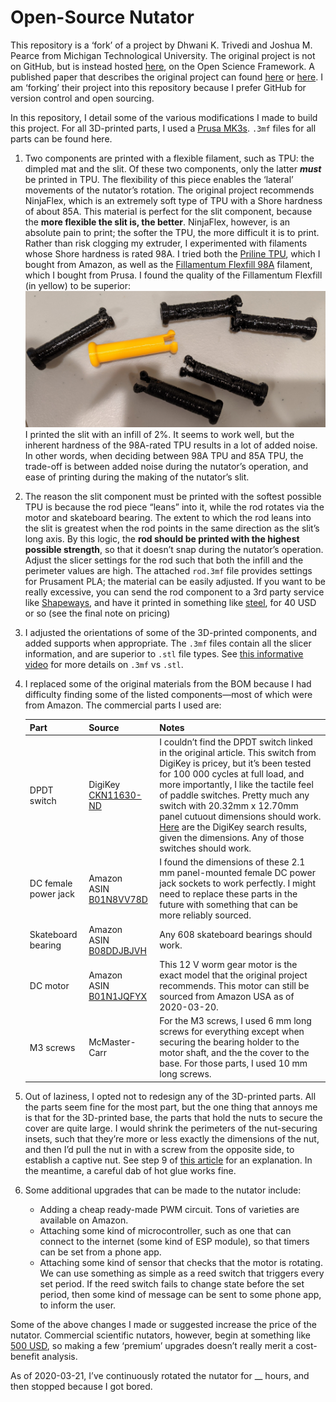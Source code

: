 # Open-Source Nutator

This repository is a ‘fork’ of a project by Dhwani K. Trivedi and Joshua M. Pearce from Michigan Technological University. The original project is not on GitHub, but is instead hosted [here](https://osf.io/bqysc/), on the Open Science Framework. A published paper that describes the original project can found [here](https://www.academia.edu/34589801/Open_Source_3_D_Printed_Nutating_Mixer) or [here](docs/trivedi_pearce_2017.pdf). I am ‘forking’ their project into this repository because I prefer GitHub for version control and open sourcing. 

In this repository, I detail some of the various modifications I made to build this project. For all 3D-printed parts, I used a [Prusa MK3s](https://shop.prusa3d.com/en/3d-printers/180-original-prusa-i3-mk3s-kit.html?gclid=Cj0KCQjwutaCBhDfARIsAJHWnHvx8k-mshW_x2fmi0MGLbitysPgBX_iFMeMSdHa64Brgxne7ESQhUUaAvccEALw_wcB). `.3mf` files for all parts can be found here. 

1. Two components are printed with a flexible filament, such as TPU: the dimpled mat and the slit. Of these two components, only the latter ***must*** be printed in TPU. The flexibility of this piece enables the ‘lateral’ movements of the nutator’s rotation. 
   The original project recommends NinjaFlex, which is an extremely soft type of TPU with a Shore hardness of about 85A. This material is perfect for the slit component, because the **more flexible the slit is, the better**. NinjaFlex, however, is an absolute pain to print; the softer the TPU, the more difficult it is to print. Rather than risk clogging my extruder, I experimented with filaments whose Shore hardness is rated 98A. I tried both the [Priline TPU](https://www.amazon.com/PRILINE-TPU-1KG-Filament-Dimensional-Accuracy/dp/B074DV9JMX/ref=sr_1_3?dchild=1&keywords=priline+tpu&qid=1616291710&sr=8-3), which I bought from Amazon, as well as the [Fillamentum Flexfill 98A](https://shop.prusa3d.com/en/filament/88-flexfill-98a-signal-yellow-filament-500g.html) filament, which I bought from Prusa. I found the quality of the Fillamentum Flexfill (in yellow) to be superior:
   ![tpus](docs/tpu_comparison.jpg)
   I printed the slit with an infill of 2%. It seems to work well, but the inherent hardness of the 98A-rated TPU results in a lot of added noise. In other words, when deciding between 98A TPU and 85A TPU, the trade-off is between added noise during the nutator’s operation, and ease of printing during the making of the nutator’s slit. 

2. The reason the slit component must be printed with the softest possible TPU is because the rod piece “leans” into it, while the rod rotates via the motor and skateboard bearing. The extent to which the rod leans into the slit is greatest when the rod points in the same direction as the slit’s long axis. By this logic, the **rod should be printed with the highest possible strength**, so that it doesn’t snap during the nutator’s operation. Adjust the slicer settings for the rod such that both the infill and the perimeter values are high. The attached `rod.3mf` file provides settings for Prusament PLA; the material can be easily adjusted. If you want to be really excessive, you can send the rod component to a 3rd party service like [Shapeways](https://www.shapeways.com/), and have it printed in something like [steel](https://www.shapeways.com/materials/steel/), for 40 USD or so (see the final note on pricing)

3. I adjusted the orientations of some of the 3D-printed components, and added supports when appropriate. The `.3mf` files contain all the slicer information, and are superior to `.stl` file types. See [this informative video](https://www.youtube.com/watch?v=BABdR9d8Cp4&ab_channel=Prusa3DbyJosefPrusa) for more details on `.3mf` vs `.stl`. 

4. I replaced some of the original materials from the BOM because I had difficulty finding some of the listed components—most of which were from Amazon. The commercial parts I used are:

   | Part                 | Source                                                       | Notes                                                        |
   | -------------------- | ------------------------------------------------------------ | ------------------------------------------------------------ |
   | DPDT switch          | DigiKey [CKN11630-ND](https://www.digikey.com/en/products/detail/c-k/7201J26ZBE22/3729342?s=N4IgTCBcDaIMYGsB2BGFA2AzABgLRIBMQBdAXyA) | I couldn’t find the DPDT switch linked in the original article. This switch from DigiKey is pricey, but it’s been tested for 100 000 cycles at full load, and more importantly, I like the tactile feel of paddle switches. Pretty much any switch with 20.32mm x 12.70mm panel cutuout dimensions should work. [Here](https://www.digikey.com/en/products/filter/rocker-switches/195?s=N4IgjCBcoOwBwGYqgMZQGYEMA2BnApgDQgD2UA2iAgJwAsYADDCALrEAOALlCAMqcAnAJYA7AOYgAvtKA) are the DigiKey search results, given the dimensions. Any of those switches should work. |
   | DC female power jack | Amazon<br />ASIN [B01N8VV78D](https://www.amazon.com/gp/product/B01N8VV78D/ref=ppx_od_dt_b_asin_title_s00?ie=UTF8&psc=1) | I found the dimensions of these 2.1 mm panel-mounted female DC power jack sockets to work perfectly. I might need to replace these parts in the future with something that can be more reliably sourced. |
   | Skateboard bearing   | Amazon<br />ASIN [B08DDJBJVH](https://www.amazon.com/gp/product/B077FN9ZNT/ref=ppx_yo_dt_b_search_asin_title?ie=UTF8&psc=1) | Any 608 skateboard bearings should work.                     |
   | DC motor             | Amazon<br />ASIN [B01N1JQFYX](https://www.amazon.com/gp/product/B01N1JQFYX/ref=ppx_yo_dt_b_asin_title_o08_s00?ie=UTF8&psc=1) | This 12 V worm gear motor is the exact model that the original project recommends. This motor can still be sourced from Amazon USA as of 2020-03-20. |
   | M3 screws            | McMaster-Carr                                                | For the M3 screws, I used 6 mm long screws for everything except when securing the bearing holder to the motor shaft, and the the cover to the base. For those parts, I used 10 mm long screws. |

5. Out of laziness, I opted not to redesign any of the 3D-printed parts. All the parts seem fine for the most part, but the one thing that annoys me is that for the 3D-printed base, the parts that hold the nuts to secure the cover are quite large. I would shrink the perimeters of the nut-securing insets, such that they’re more or less exactly the dimensions of the nut, and then I’d pull the nut in with a screw from the opposite side, to establish a captive nut. See step 9 of [this article](https://help.prusa3d.com/en/guide/1-introduction_54032) for an explanation. In the meantime, a careful dab of hot glue works fine. 
6. Some additional upgrades that can be made to the nutator include:
   - Adding a cheap ready-made PWM circuit. Tons of varieties are available on Amazon. 
   - Attaching some kind of microcontroller, such as one that can connect to the internet (some kind of ESP module), so that timers can be set from a phone app. 
   - Attaching some kind of sensor that checks that the motor is rotating. We can use something as simple as a reed switch that triggers every set period. If the reed switch fails to change state before the set period, then some kind of message can be sent to some phone app, to inform the user. 



Some of the above changes I made or suggested increase the price of the nutator. Commercial scientific nutators, however, begin at something like [500 USD](https://www.thomassci.com/Equipment/Ambient-Temperature-Shakers/_/Nutating-3D-Platform-Mixer-Nutating-3D-shaker-with-dimpled-rubber-mat?q=Nutator), so making a few ‘premium’ upgrades doesn’t really merit a cost-benefit analysis. 

As of 2020-03-21, I’ve continuously rotated the nutator for __ hours, and then stopped because I got bored. 
